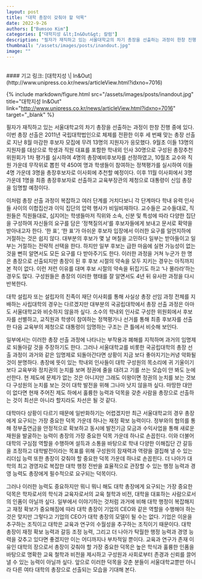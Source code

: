 ```yaml
---
layout: post
title: "대학 총장이 갖춰야 할 덕목"
date: 2022-9-26
authors: ["Bumsoo Kim"]
categories: ["대학지성 &lt;In&Out&gt; 칼럼"]
description: "필자가 재직하고 있는 서울대학교의 차기 총장을 선출하는 과정이 한창 진행 중에 있다. 이번 총장 선출은 2011년 국립대학법인으로 체제를 전환한 이후 세 번째 맞는 총장 선출로 지난 8월 마감한 후보자 모집에 무려 13명의 지원자가 응모했다."
thumbnail: "/assets/images/posts/inandout.jpg"
image: ""
---
```


<br>
#### 기고 링크: [대학지성 \| In&Out](http://www.unipress.co.kr/news/articleView.html?idxno=7016)

{% include markdown/figure.html src="/assets/images/posts/inandout.jpg" title="대학지성 In&Out" link="http://www.unipress.co.kr/news/articleView.html?idxno=7016" target="_blank" %}

필자가 재직하고 있는 서울대학교의 차기 총장을 선출하는 과정이 한창 진행 중에 있다. 이번 총장 선출은 2011년 국립대학법인으로 체제를 전환한 이후 세 번째 맞는 총장 선출로 지난 8월 마감한 후보자 모집에 무려 13명의 지원자가 응모했다. 9월초 이들 13명의 지원자를 대상으로 학생과 직원 대표를 포함한 학내외 인사 30명으로 구성된 총장추천위원회가 1차 평가를 실시하여 4명의 총장예비후보자를 선정하였고, 10월초 교수와 직원 가운데 무작위로 뽑힌 약 450여 명과 학생들이 참여하는 정책평가를 실시하여 이들 4명 가운데 3명을 총장후보자로 이사회에 추천할 예정이다. 이후 11월 이사회에서 3명 가운데 1명을 최종 총장후보자로 선출하고 교육부장관의 제청으로 대통령이 신임 총장을 임명할 예정이다.

이처럼 총장 선출 과정이 복잡하고 여러 단계를 거치다보니 각 단계마다 학내 유력 인사들 사이의 이합집산과 이익 집단의 압력 행사가 비일비재하다. 교수들은 교수들대로, 직원들은 직원들대로, 심지어는 학생들마저 직위와 소속, 신분 및 특성에 따라 다양한 집단을 구성하여 자신들의 요구를 담은 ‘정책질의서’를 후보자들에게 보내고 문서로 확약을 받아내고자 한다. ‘한 표’, ‘한 표’가 아쉬운 후보자 입장에서 이러한 요구를 일언지하에 거절하는 것은 쉽지 않다. 대부분의 후보가 몇 날 며칠을 고민하다 일부는 받아들이고 일부는 거절하는 전략적 선택을 한다. 하지만 일부 후보는 급한 마음에 실현 가능성이 없는 것을 뻔히 알면서도 모든 요구를 다 받아주기도 한다. 이러한 과정을 거쳐 누군가 한 명은 총장으로 선출되지만 총장이 된 후 후보 시절의 약속을 모두 지키는 경우는 아직까지 본 적이 없다. 이런 저런 이유를 대며 후보 시절의 약속을 뒤집기도 하고 ‘나 몰라라’하는 경우도 많다. 구성원들은 총장의 이러한 행태를 잘 알면서도 4년 뒤 유사한 과정을 다시 반복한다.

대학 설립자 또는 설립자의 친족이 재단 이사회를 통해 사실상 총장 선임 과정 전체를 지배하는 사립대학의 경우는 다르겠지만 대부분의 국공립대학에서 총장 선출 과정은 아마도 서울대학교와 비슷하지 않을까 싶다. 소수의 학내외 인사로 구성한 위원회에서 후보자를 선별하고, 교직원과 학생이 참여하는 정책평가나 선거를 통해 최종 후보자를 선출한 다음 교육부의 제청으로 대통령이 임명하는 구조는 큰 틀에서 비슷해 보인다.

일부에서는 이러한 총장 선출 과정에 나타나는 부작용과 폐해를 지적하며 과거의 임명제로 되돌아갈 것을 주장하기도 한다. 그러나 서울대학교를 비롯한 국공립대학의 총장 선출 과정이 과거와 같은 임명제로 되돌아간다면 상황이 지금 보다 좋아지기는커녕 악화될 것이 분명하다. 총장에 뜻이 있는 학내외 인사들이 대학 구성원의 목소리에 귀 기울이기보다 교육부와 정치권의 눈치를 보며 정권에 줄을 대려고 기를 쓰는 모습이 안 봐도 눈에 선한다. 현 제도에 문제가 없는 것은 아니지만 그래도 이왕이면 정권의 눈치를 보는 것보다 구성원의 눈치를 보는 것이 대학 발전을 위해 그나마 낫지 않을까 싶다. 마땅한 대안이 없다면 현재 주어진 제도 하에서 훌륭한 능력과 덕목을 갖춘 사람을 총장으로 선출하는 것이 최선은 아니라 할지라도 차선은 될 것 같다.

대학마다 상황이 다르기 때문에 일반화하기는 어렵겠지만 최근 서울대학교의 경우 총장에게 요구되는 가장 중요한 덕목 가운데 하나는 재정 확보 능력이다. 정부와의 협의를 통해 정부출연금을 안정적으로 확보하고 동시에 발전기금 모금과 수익사업을 통해 새로운 재원을 발굴하는 능력이 총장의 가장 중요한 덕목 가운데 하나로 손꼽힌다. 이와 더불어 대학의 구심점 역할을 수행하며 설득과 소통을 바탕으로 학내 다양한 이해집단 간 갈등을 조정하고 대학발전이라는 목표를 위해 구성원의 잠재력과 역량을 결집해 낼 수 있는 리더십 능력 또한 총장이 갖춰야 할 중요한 덕목 가운데 하나로 손꼽힌다. 더 나아가 대학의 최고 경영자로 복잡한 대학 행정 전반을 효율적으로 관장할 수 있는 행정 능력과 경영 능력도 총장에게 필수적으로 요구되는 덕목이다.

그러나 이러한 능력도 중요하지만 뭐니 뭐니 해도 대학 총장에게 요구되는 가장 중요한 덕목은 학자로서의 학식과 교육자로서의 교육 철학과 비전, 대학을 대표하는 사람으로서의 인품이 아닐까 싶다. 일부에서 이야기하는 것처럼 과거에 비해 대학 행정이 복잡해지고 재정 확보가 중요해짐에 따라 대학 총장이 기업의 CEO와 같은 역할을 수행해야 하는 것은 맞지만 그렇다고 기업의 CEO가 대학 총장의 모델이 될 수는 없다. 기업은 이윤을 추구하는 조직이고 대학은 교육과 연구의 수월성을 추구하는 조직이기 때문이다. 대학 총장이 재정 확보 능력과 갈등 조정 능력, 그리고 더 나아가 탁월한 행정 능력과 경영 능력을 갖추고 있다면 좋겠지만 이는 어디까지나 부차적일 뿐이다. 교육과 연구가 존재 이유인 대학의 장으로서 총장이 갖춰야 할 가장 중요한 덕목은 높은 학식과 훌륭한 인품을 바탕으로 명확한 교육 철학과 비전을 제시하고 구성원과 사회로부터 존경과 신뢰를 끌어낼 수 있는 능력이 아닐까 싶다. 앞으로 이러한 덕목을 갖춘 분들이 서울대학교뿐만 아니라 다른 여타 대학의 총장으로 선출되는 모습을 기대해 본다.

<br>
